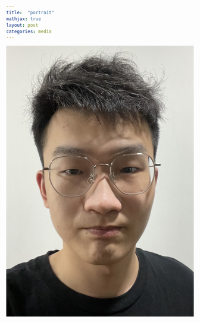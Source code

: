 ```yaml
---
title:  "portrait"
mathjax: true
layout: post
categories: media
---
```

![avatar](https://github.com/chkhu/image/blob/main/IMG_7760.jpg?raw=true)
